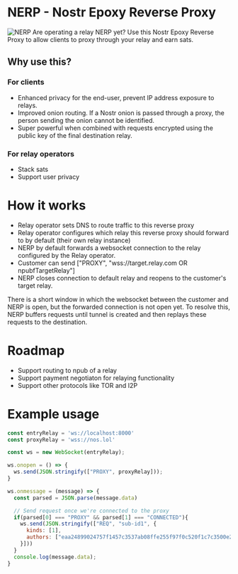 # NERP - Nostr Epoxy Reverse Proxy
![NERP](https://cdn.satellite.earth/f6a77e9382905f48ceadf2cb3062242dca1ff7ba2583d9caa4d299d1ece53ac8.webp)
Are operating a relay NERP yet? Use this Nostr Epoxy Reverse Proxy to allow clients to proxy through your relay and earn sats.

## Why use this?

### For clients
- Enhanced privacy for the end-user, prevent IP address exposure to relays.
- Improved onion routing. If a Nostr onion is passed through a proxy, the person sending the onion cannot be identified.
- Super powerful when combined with requests encrypted using the public key of the final destination relay.

### For relay operators
- Stack sats
- Support user privacy

# How it works
- Relay operator sets DNS to route traffic to this reverse proxy
- Relay operator configures which relay this reverse proxy should forward to by default (their own relay instance)
- NERP by default forwards a websocket connection to the relay configured by the Relay operator.
- Customer can send ["PROXY", "wss://target.relay.com OR npubfTargetRelay"]
- NERP closes connection to default relay and reopens to the customer's target relay.

There is a short window in which the websocket between the customer and NERP is open, but the forwarded connection is not open yet. To resolve this, NERP buffers requests until tunnel is created and then replays these requests to the destination.

# Roadmap
- Support routing to npub of a relay
- Support payment negotiaton for relaying functionality
- Support other protocols like TOR and I2P

# Example usage
```javascript
const entryRelay = 'ws://localhost:8000'
const proxyRelay = 'wss://nos.lol'

const ws = new WebSocket(entryRelay);

ws.onopen = () => {
  ws.send(JSON.stringify(["PROXY", proxyRelay]));
}

ws.onmessage = (message) => {
  const parsed = JSON.parse(message.data)

  // Send request once we're connected to the proxy
  if(parsed[0] === "PROXY" && parsed[1] === "CONNECTED"){
    ws.send(JSON.stringify(["REQ", "sub-id1", {
      kinds: [1],
      authors: ["eaa24899024757f1457c3537ab08ffe255f97f0c520f1c7c3500e22b58b41b3a"]
    }]))
  }
  console.log(message.data);
}
```